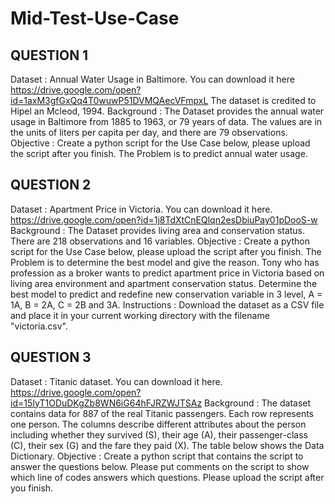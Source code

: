 # Mid-Test-Use-Case

## QUESTION 1
Dataset : Annual Water Usage in Baltimore.
You can download it here
https://drive.google.com/open?id=1axM3gfGxQq4T0wuwP51DVMQAecVFmpxL
The dataset is credited to Hipel an Mcleod, 1994.
Background : The Dataset provides the annual water usage in Baltimore from 1885 to 1963, or 79
years of data.
The values are in the units of liters per capita per day, and there are 79 observations.
Objective : Create a python script for the Use Case below, please upload the script after you finish.
The Problem is to predict annual water usage.


## QUESTION 2
Dataset : Apartment Price in Victoria.
You can download it here.
https://drive.google.com/open?id=1j8TdXtCnEQlqn2esDbiuPay01pDooS-w
Background : The Dataset provides living area and conservation status.
There are 218 observations and 16 variables.
Objective : Create a python script for the Use Case below, please upload the script after you finish.
The Problem is to determine the best model and give the reason.
Tony who has profession as a broker wants to predict apartment price in Victoria based on living
area environment and apartment conservation status. Determine the best model to predict and
redefine new conservation variable in 3 level, A = 1A, B = 2A, C = 2B and 3A.
Instructions :
Download the dataset as a CSV file and place it in your current working directory with the filename
"victoria.csv".

## QUESTION 3
Dataset : Titanic dataset.
You can download it here.
https://drive.google.com/open?id=15IyT1ODuDKgZb8WN6iG64hFJRZWJTSAz
Background : The dataset contains data for 887 of the real Titanic passengers. Each row represents
one person. The columns describe different attributes about the person including whether they
survived (S), their age (A), their passenger-class (C), their sex (G) and the fare they paid (X). The table
below shows the Data Dictionary.
Objective : Create a python script that contains the script to answer the questions below. Please put
comments on the script to show which line of codes answers which questions. Please upload the
script after you finish.
